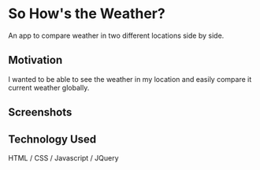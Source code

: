 # So How's the Weather?

An app to compare weather in two different locations side by side.

## Motivation

I wanted to be able to see the weather in my location and easily compare it current weather globally.

## Screenshots


## Technology Used

HTML / CSS / Javascript / JQuery
